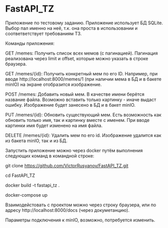 # FastAPI_TZ
Приложение по тестовому заданию.
Приложение использует БД SQLite. Выбор пал именно на неё, т.к. она проста в использовании и соответветствует требованиям ТЗ.

Команды приложения:

GET /memes: Получить список всех мемов (с пагинацией). Пагинация реализована через limit и offset, которые можно указать в строке браузера.

GET /memes/{id}: Получить конкретный мем по его ID. Например, при вводе http://localhost:8000/memes/1 (при наличии мема в БД и в бакете minIO) на экране отобразится изображение.

POST /memes: Добавить новый мем. В качестве имени берётся название файла. Возможно вставить только картинку - иначе выдаст ошибку. Изображение будет занесено в БД и в бакет minIO.

PUT /memes/{id}: Обновить существующий мем. Есть возможность как обновить только имя, так и картинку вместе с именем. При вводе картинки имя будет изменено на имя файла.

DELETE /memes/{id}: Удалить мем по его id. Изображение удалится как из бакета minIO, так и из БД.

Запустить приложение можно через docker путём выполнения следующих команд в командной строке:

git clone https://github.com/VictorRusyanov/FastAPI_TZ.git

cd FastAPI_TZ

docker build -t fastapi_tz .

docker-compose up


Взаимодейстовать с проектом можно через строку браузера, или по адресу http://localhost:8000/docs (через докуметанцию).

Параметры подключения к minIO, возможно, потребуется изменить.
